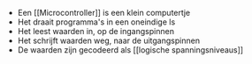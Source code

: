 - Een [[Microcontroller]]  is een klein computertje
- Het draait programma's in een oneindige ls
- Het leest waarden in, op de ingangspinnen
- Het schrijft waarden weg, naar de uitgangspinnen
- De waarden zijn gecodeerd als [[logische spanningsniveaus]]